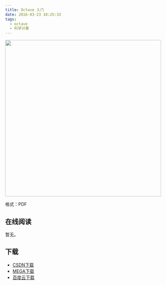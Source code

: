 ```yaml
---
title: Octave 入门
date: 2016-03-23 10:25:33
tags:
  - octave
  - 科学计算
---
```


<img src='http://ww1.sinaimg.cn/large/841aea59jw1f26l45n76oj20ka0q878b.jpg' width='500' />

格式：PDF

<!--more-->

## 在线阅读 ##

暂无。

## 下载 ##

+ [CSDN下载](http://download.csdn.net/detail/u012550782/6455307)
+ [MEGA下载](https://mega.nz/#!CQdWESxL!_CjSqxe5lZgOw3fYqJXgsCp7fkoUoshLbfVsW3_pMAg)
+ [百度云下载](http://pan.baidu.com/s/1c6wJSE)
